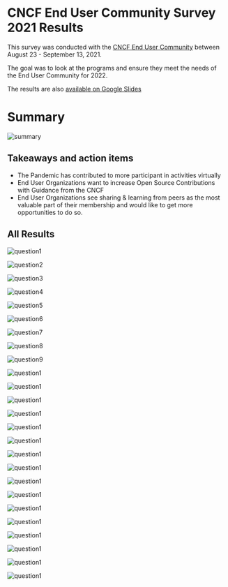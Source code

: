 # CNCF End User Community Survey 2021 Results

This survey was conducted with the [CNCF End User Community](https://www.cncf.io/people/end-user-community/) between August 23 - September 13, 2021.

The goal was to look at the programs and ensure they meet the needs of the End User Community for 2022.

The results are also [available on Google Slides](https://docs.google.com/presentation/d/1YO1n-N16ObskUQ54Zchn-fnAmcn715ZKMvs6_9plUPA/edit?usp=sharing)

# Summary

![summary](images/summary.jpg)

## Takeaways and action items

- The Pandemic has contributed to more participant in activities virtually
- End User Organizations want to increase Open Source Contributions with Guidance from the CNCF
- End User Organizations see sharing & learning from peers as the most valuable part of their membership and would like to get more opportunities to do so.

## All Results

![question1](images/q1.jpg)

![question2](images/q2.jpg)

![question3](images/q3.jpg)

![question4](images/q4.jpg)

![question5](images/q5.jpg)

![question6](images/q6.jpg)

![question7](images/q7.jpg)

![question8](images/q8.jpg)

![question9](images/q10.jpg)

![question1](images/q11.jpg)

![question1](images/q12.jpg)

![question1](images/q13.jpg)

![question1](images/q14.jpg)

![question1](images/q15.jpg)

![question1](images/q16.jpg)

![question1](images/q17.jpg)

![question1](images/q18.jpg)

![question1](images/q19.jpg)

![question1](images/q20.jpg)

![question1](images/q21.jpg)

![question1](images/q22.jpg)

![question1](images/q23.jpg)

![question1](images/q24.jpg)

![question1](images/q25.jpg)

![question1](images/q26.jpg)